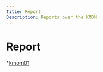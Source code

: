 ```yaml
---
Title: Report
Description: Reports over the KMOM
---
```


Report
==========================

*[kmom01](report/kmom01)
